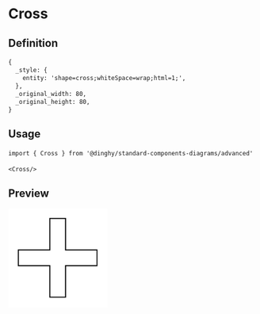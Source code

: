 # Cross

## Definition

```
{
  _style: { 
    entity: 'shape=cross;whiteSpace=wrap;html=1;',
  },
  _original_width: 80,
  _original_height: 80,
}
```

## Usage

```
import { Cross } from '@dinghy/standard-components-diagrams/advanced'

<Cross/>
```

## Preview

<img src="./cross.png" width="200"/>
